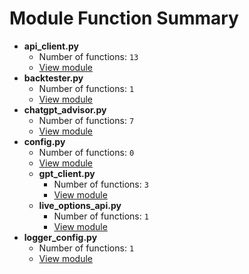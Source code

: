 # Module Function Summary

- **api_client.py**
  - Number of functions: `13`
  - [View module](https://github.com/braydio/FundRunner/blob/main/api_client.py)
- **backtester.py**
  - Number of functions: `1`
  - [View module](https://github.com/braydio/FundRunner/blob/main/backtester.py)
- **chatgpt_advisor.py**
  - Number of functions: `7`
  - [View module](https://github.com/braydio/FundRunner/blob/main/chatgpt_advisor.py)
- **config.py**
  - Number of functions: `0`
  - [View module](https://github.com/braydio/FundRunner/blob/main/config.py)
  - **gpt_client.py**
    - Number of functions: `3`
    - [View module](https://github.com/braydio/FundRunner/blob/main/gpt_client.py)
  - **live_options_api.py**
    - Number of functions: `1`
    - [View module](https://github.com/braydio/FundRunner/blob/main/live_options_api.py)
- **logger_config.py**
  - Number of functions: `1`
  - [View module](https://github.com/braydio/FundRunner/blob/main/logger_config.py)